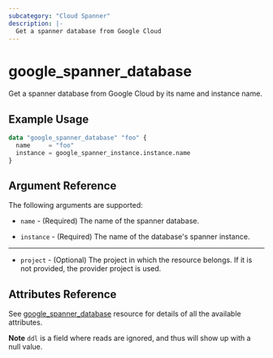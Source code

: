 ```yaml
---
subcategory: "Cloud Spanner"
description: |-
  Get a spanner database from Google Cloud
---
```


# google_spanner_database

Get a spanner database from Google Cloud by its name and instance name.

## Example Usage

```tf
data "google_spanner_database" "foo" {
  name     = "foo"
  instance = google_spanner_instance.instance.name
}
```

## Argument Reference

The following arguments are supported:

* `name` - (Required) The name of the spanner database.

* `instance` - (Required) The name of the database's spanner instance.

- - -

* `project` - (Optional) The project in which the resource belongs. If it
    is not provided, the provider project is used.

## Attributes Reference
See [google_spanner_database](https://registry.terraform.io/providers/hashicorp/google/latest/docs/resources/spanner_database) resource for details of all the available attributes.

**Note** `ddl` is a field where reads are ignored, and thus will show up with a null value.
